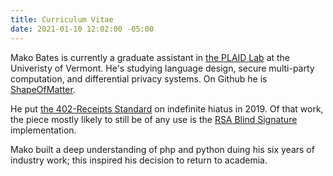 ```yaml
---
title: Curriculum Vitae
date: 2021-01-10 12:02:00 -05:00
---
```


Mako Bates is currently a graduate assistant in [the PLAID Lab](https://plaid.w3.uvm.edu/) at the Univeristy of Vermont.
He's studying language design, secure multi-party computation, and differential privacy systems.
On Github he is [ShapeOfMatter](https://github.com/ShapeOfMatter).

He put [the 402-Receipts Standard](https://www.402receipts.info/introduction.html) on indefinite hiatus in 2019. 
Of that work, the piece mostly likely to still be of any use is the [RSA Blind Signature](https://github.com/ShapeOfMatter/RSA-Blind-Signature) implementation.

Mako built a deep understanding of php and python duing his six years of industry work; this inspired his decision to return to academia. 
